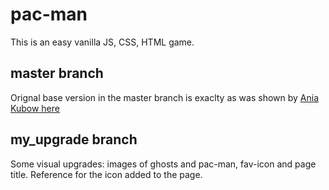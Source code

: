 # pac-man
This is an easy vanilla JS, CSS, HTML game.

## master branch
Orignal base version in the master branch is exaclty as was shown by [Ania Kubow here](https://www.youtube.com/watch?v=CeUGlSl2i4Q)

## my_upgrade branch
Some visual upgrades: images of ghosts and pac-man, fav-icon and page title.
Reference for the icon added to the page.


